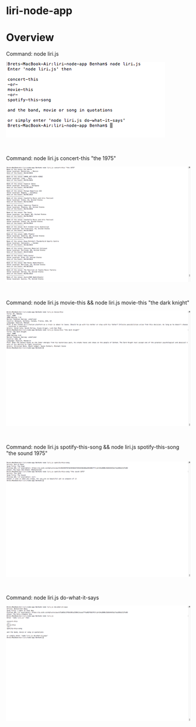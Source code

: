 # liri-node-app
<h1>Overview</h1>

Command:  node liri.js 

![default](images/liri.js.png) 

<br>

Command:  node liri.js concert-this "the 1975"

![concert](images/concert-this.png)

<br>

Command:  node liri.js movie-this && node liri.js movie-this "the dark knight"

![movie](images/movie-this.png)

<br>

Command:  node liri.js spotify-this-song && node liri.js spotify-this-song "the sound 1975"

![spot](images/spotify-this-song.png)

<br>

Command:  node liri.js do-what-it-says

![do](images/do-what-it-says.png)


